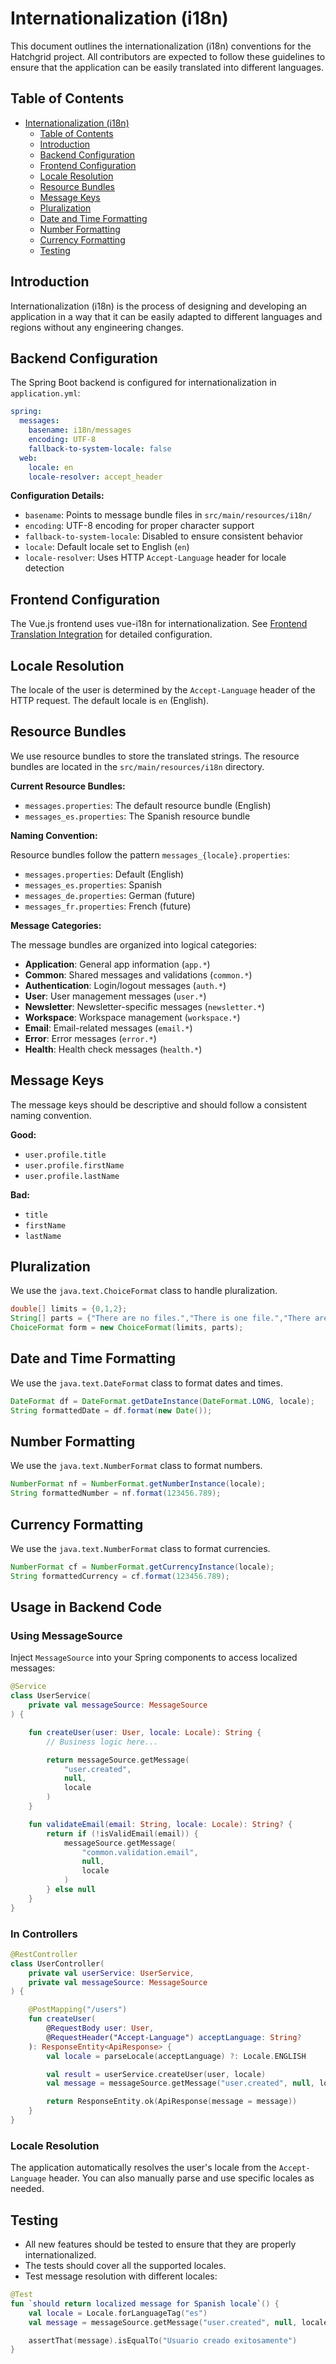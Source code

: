 # Internationalization (i18n)

This document outlines the internationalization (i18n) conventions for the Hatchgrid project. All contributors are expected to follow these guidelines to ensure that the application can be easily translated into different languages.

## Table of Contents

- [Internationalization (i18n)](#internationalization-i18n)
  - [Table of Contents](#table-of-contents)
  - [Introduction](#introduction)
  - [Backend Configuration](#backend-configuration)
  - [Frontend Configuration](#frontend-configuration)
  - [Locale Resolution](#locale-resolution)
  - [Resource Bundles](#resource-bundles)
  - [Message Keys](#message-keys)
  - [Pluralization](#pluralization)
  - [Date and Time Formatting](#date-and-time-formatting)
  - [Number Formatting](#number-formatting)
  - [Currency Formatting](#currency-formatting)
  - [Testing](#testing)

## Introduction

Internationalization (i18n) is the process of designing and developing an application in a way that it can be easily adapted to different languages and regions without any engineering changes.

## Backend Configuration

The Spring Boot backend is configured for internationalization in `application.yml`:

```yaml
spring:
  messages:
    basename: i18n/messages
    encoding: UTF-8
    fallback-to-system-locale: false
  web:
    locale: en
    locale-resolver: accept_header
```

**Configuration Details:**
- `basename`: Points to message bundle files in `src/main/resources/i18n/`
- `encoding`: UTF-8 encoding for proper character support
- `fallback-to-system-locale`: Disabled to ensure consistent behavior
- `locale`: Default locale set to English (`en`)
- `locale-resolver`: Uses HTTP `Accept-Language` header for locale detection

## Frontend Configuration

The Vue.js frontend uses vue-i18n for internationalization. See [Frontend Translation Integration](../frontend/TRANSLATION_INTEGRATION.md) for detailed configuration.

## Locale Resolution

The locale of the user is determined by the `Accept-Language` header of the HTTP request. The default locale is `en` (English).

## Resource Bundles

We use resource bundles to store the translated strings. The resource bundles are located in the `src/main/resources/i18n` directory.

**Current Resource Bundles:**

- `messages.properties`: The default resource bundle (English)
- `messages_es.properties`: The Spanish resource bundle

**Naming Convention:**

Resource bundles follow the pattern `messages_{locale}.properties`:
- `messages.properties`: Default (English)
- `messages_es.properties`: Spanish
- `messages_de.properties`: German (future)
- `messages_fr.properties`: French (future)

**Message Categories:**

The message bundles are organized into logical categories:
- **Application**: General app information (`app.*`)
- **Common**: Shared messages and validations (`common.*`)
- **Authentication**: Login/logout messages (`auth.*`)
- **User**: User management messages (`user.*`)
- **Newsletter**: Newsletter-specific messages (`newsletter.*`)
- **Workspace**: Workspace management (`workspace.*`)
- **Email**: Email-related messages (`email.*`)
- **Error**: Error messages (`error.*`)
- **Health**: Health check messages (`health.*`)

## Message Keys

The message keys should be descriptive and should follow a consistent naming convention.

**Good:**

- `user.profile.title`
- `user.profile.firstName`
- `user.profile.lastName`

**Bad:**

- `title`
- `firstName`
- `lastName`

## Pluralization

We use the `java.text.ChoiceFormat` class to handle pluralization.

```java
double[] limits = {0,1,2};
String[] parts = {"There are no files.","There is one file.","There are {2} files."};
ChoiceFormat form = new ChoiceFormat(limits, parts);
```

## Date and Time Formatting

We use the `java.text.DateFormat` class to format dates and times.

```java
DateFormat df = DateFormat.getDateInstance(DateFormat.LONG, locale);
String formattedDate = df.format(new Date());
```

## Number Formatting

We use the `java.text.NumberFormat` class to format numbers.

```java
NumberFormat nf = NumberFormat.getNumberInstance(locale);
String formattedNumber = nf.format(123456.789);
```

## Currency Formatting

We use the `java.text.NumberFormat` class to format currencies.

```java
NumberFormat cf = NumberFormat.getCurrencyInstance(locale);
String formattedCurrency = cf.format(123456.789);
```

## Usage in Backend Code

### Using MessageSource

Inject `MessageSource` into your Spring components to access localized messages:

```kotlin
@Service
class UserService(
    private val messageSource: MessageSource
) {

    fun createUser(user: User, locale: Locale): String {
        // Business logic here...

        return messageSource.getMessage(
            "user.created",
            null,
            locale
        )
    }

    fun validateEmail(email: String, locale: Locale): String? {
        return if (!isValidEmail(email)) {
            messageSource.getMessage(
                "common.validation.email",
                null,
                locale
            )
        } else null
    }
}
```

### In Controllers

```kotlin
@RestController
class UserController(
    private val userService: UserService,
    private val messageSource: MessageSource
) {

    @PostMapping("/users")
    fun createUser(
        @RequestBody user: User,
        @RequestHeader("Accept-Language") acceptLanguage: String?
    ): ResponseEntity<ApiResponse> {
        val locale = parseLocale(acceptLanguage) ?: Locale.ENGLISH

        val result = userService.createUser(user, locale)
        val message = messageSource.getMessage("user.created", null, locale)

        return ResponseEntity.ok(ApiResponse(message = message))
    }
}
```

### Locale Resolution

The application automatically resolves the user's locale from the `Accept-Language` header. You can also manually parse and use specific locales as needed.

## Testing

- All new features should be tested to ensure that they are properly internationalized.
- The tests should cover all the supported locales.
- Test message resolution with different locales:

```kotlin
@Test
fun `should return localized message for Spanish locale`() {
    val locale = Locale.forLanguageTag("es")
    val message = messageSource.getMessage("user.created", null, locale)

    assertThat(message).isEqualTo("Usuario creado exitosamente")
}
```
